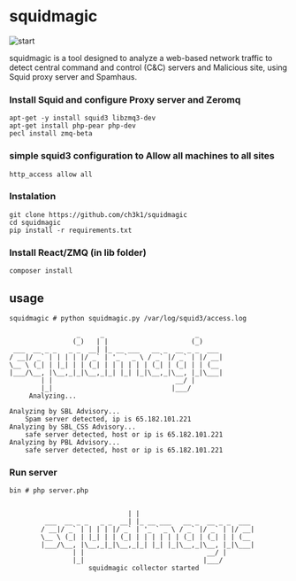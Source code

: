 # squidmagic

![start](http://i.imgur.com/3l4dj5D.png)

squidmagic is a tool designed to analyze a web-based network traffic to detect central command and control (C&C) servers and Malicious site, using Squid proxy server and Spamhaus.

### Install Squid and configure Proxy server and Zeromq

```
apt-get -y install squid3 libzmq3-dev
apt-get install php-pear php-dev
pecl install zmq-beta
```

### simple squid3 configuration to Allow all machines to all sites

```
http_access allow all 
```

### Instalation

	git clone https://github.com/ch3k1/squidmagic
	cd squidmagic
	pip install -r requirements.txt

### Install React/ZMQ (in lib folder)

```
composer install
```

## usage

```
squidmagic # python squidmagic.py /var/log/squid3/access.log

                 _     _                       _      
                (_)   | |                     (_)     
 ___  __ _ _   _ _  __| |_ __ ___   __ _  __ _ _  ___ 
/ __|/ _` | | | | |/ _` | '_ ` _ \ / _` |/ _` | |/ __|
\__ \ (_| | |_| | | (_| | | | | | | (_| | (_| | | (__ 
|___/\__, |\__,_|_|\__,_|_| |_| |_|\__,_|\__, |_|\___|
        | |                               __/ |       
        |_|                              |___/        
     Analyzing...

Analyzing by SBL Advisory...
	Spam server detected, ip is 65.182.101.221
Analyzing by SBL_CSS Advisory...
	safe server detected, host or ip is 65.182.101.221
Analyzing by PBL Advisory...
	safe server detected, host or ip is 65.182.101.221

```

### Run server

```
bin # php server.php 

                                                            
                              | |                          
         ___  __ _ _   _ _  __| |_ __ ___   __ _  __ _ _  ___ 
        / __|/ _` | | | | |/ _` | '_ ` _ \ / _` |/ _` | |/ __|
        \__ \ (_| | |_| | | (_| | | | | | | (_| | (_| | | (__ 
        |___/\__, |\__,_|_|\__,_|_| |_| |_|\__,_|\__, |_|\___|
                | |                               __/ |       
                |_|                              |___/ 
                    squidmagic collector started   
        
```

